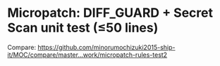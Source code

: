 # Micropatch: DIFF_GUARD + Secret Scan unit test (≤50 lines)
Compare: https://github.com/minorumochizuki2015-ship-it/MOC/compare/master...work/micropatch-rules-test2